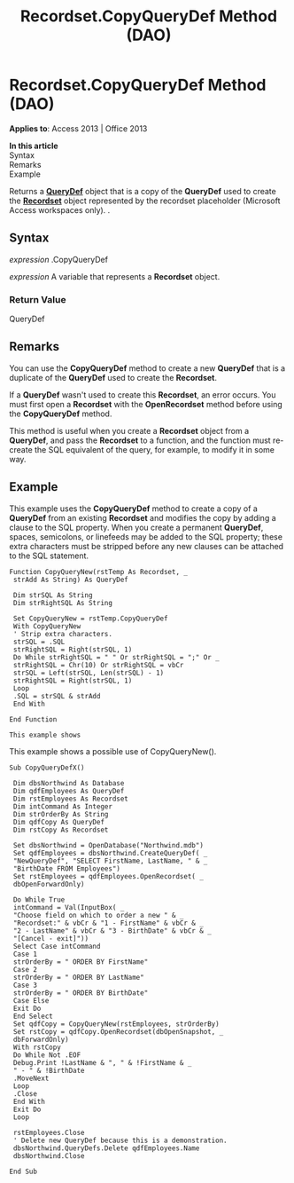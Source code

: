﻿---
title: Recordset.CopyQueryDef Method (DAO)
TOCTitle: CopyQueryDef Method
ms:assetid: fee8c2fe-500e-dfb3-21ce-211e54ff334b
ms:mtpsurl: https://msdn.microsoft.com/library/Ff837296(v=office.15)
ms:contentKeyID: 48548950
ms.date: 09/18/2015
mtps_version: v=office.15
---

# Recordset.CopyQueryDef Method (DAO)


**Applies to**: Access 2013 | Office 2013

**In this article**  
Syntax  
Remarks  
Example  

Returns a **[QueryDef](querydef-object-dao.md)** object that is a copy of the **QueryDef** used to create the **[Recordset](recordset-object-dao.md)** object represented by the recordset placeholder (Microsoft Access workspaces only). .

## Syntax

*expression* .CopyQueryDef

*expression* A variable that represents a **Recordset** object.

### Return Value

QueryDef

## Remarks

You can use the **CopyQueryDef** method to create a new **QueryDef** that is a duplicate of the **QueryDef** used to create the **Recordset**.

If a **QueryDef** wasn't used to create this **Recordset**, an error occurs. You must first open a **Recordset** with the **OpenRecordset** method before using the **CopyQueryDef** method.

This method is useful when you create a **Recordset** object from a **QueryDef**, and pass the **Recordset** to a function, and the function must re-create the SQL equivalent of the query, for example, to modify it in some way.

## Example

This example uses the **CopyQueryDef** method to create a copy of a **QueryDef** from an existing **Recordset** and modifies the copy by adding a clause to the SQL property. When you create a permanent **QueryDef**, spaces, semicolons, or linefeeds may be added to the SQL property; these extra characters must be stripped before any new clauses can be attached to the SQL statement.

    Function CopyQueryNew(rstTemp As Recordset, _ 
     strAdd As String) As QueryDef 
     
     Dim strSQL As String 
     Dim strRightSQL As String 
     
     Set CopyQueryNew = rstTemp.CopyQueryDef 
     With CopyQueryNew 
     ' Strip extra characters. 
     strSQL = .SQL 
     strRightSQL = Right(strSQL, 1) 
     Do While strRightSQL = " " Or strRightSQL = ";" Or _ 
     strRightSQL = Chr(10) Or strRightSQL = vbCr 
     strSQL = Left(strSQL, Len(strSQL) - 1) 
     strRightSQL = Right(strSQL, 1) 
     Loop 
     .SQL = strSQL & strAdd 
     End With 
     
    End Function 
     
    This example shows 

This example shows a possible use of CopyQueryNew().

``` 
Sub CopyQueryDefX() 
 
 Dim dbsNorthwind As Database 
 Dim qdfEmployees As QueryDef 
 Dim rstEmployees As Recordset 
 Dim intCommand As Integer 
 Dim strOrderBy As String 
 Dim qdfCopy As QueryDef 
 Dim rstCopy As Recordset 
 
 Set dbsNorthwind = OpenDatabase("Northwind.mdb") 
 Set qdfEmployees = dbsNorthwind.CreateQueryDef( _ 
 "NewQueryDef", "SELECT FirstName, LastName, " & _ 
 "BirthDate FROM Employees") 
 Set rstEmployees = qdfEmployees.OpenRecordset( _ 
 dbOpenForwardOnly) 
 
 Do While True 
 intCommand = Val(InputBox( _ 
 "Choose field on which to order a new " & _ 
 "Recordset:" & vbCr & "1 - FirstName" & vbCr & _ 
 "2 - LastName" & vbCr & "3 - BirthDate" & vbCr & _ 
 "[Cancel - exit]")) 
 Select Case intCommand 
 Case 1 
 strOrderBy = " ORDER BY FirstName" 
 Case 2 
 strOrderBy = " ORDER BY LastName" 
 Case 3 
 strOrderBy = " ORDER BY BirthDate" 
 Case Else 
 Exit Do 
 End Select 
 Set qdfCopy = CopyQueryNew(rstEmployees, strOrderBy) 
 Set rstCopy = qdfCopy.OpenRecordset(dbOpenSnapshot, _ 
 dbForwardOnly) 
 With rstCopy 
 Do While Not .EOF 
 Debug.Print !LastName & ", " & !FirstName & _ 
 " - " & !BirthDate 
 .MoveNext 
 Loop 
 .Close 
 End With 
 Exit Do 
 Loop 
 
 rstEmployees.Close 
 ' Delete new QueryDef because this is a demonstration. 
 dbsNorthwind.QueryDefs.Delete qdfEmployees.Name 
 dbsNorthwind.Close 
 
End Sub 
 
```

